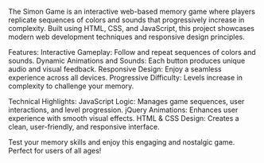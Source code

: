 The Simon Game is an interactive web-based memory game where players replicate sequences of colors and sounds that progressively increase in complexity. Built using HTML, CSS, and JavaScript, this project showcases modern web development techniques and responsive design principles.

Features:
Interactive Gameplay: Follow and repeat sequences of colors and sounds.
Dynamic Animations and Sounds: Each button produces unique audio and visual feedback.
Responsive Design: Enjoy a seamless experience across all devices.
Progressive Difficulty: Levels increase in complexity to challenge your memory.

Technical Highlights:
JavaScript Logic: Manages game sequences, user interactions, and level progression.
jQuery Animations: Enhances user experience with smooth visual effects.
HTML & CSS Design: Creates a clean, user-friendly, and responsive interface.

Test your memory skills and enjoy this engaging and nostalgic game. Perfect for users of all ages!
